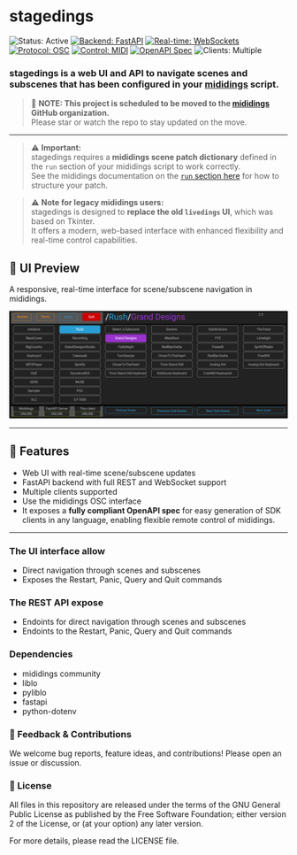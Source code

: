 # stagedings

![Status: Active](https://img.shields.io/badge/status-active-brightgreen)
[![Backend: FastAPI](https://img.shields.io/badge/backend-FastAPI-blue)](https://fastapi.tiangolo.com/)
[![Real-time: WebSockets](https://img.shields.io/badge/real--time-WebSockets-orange)](https://fastapi.tiangolo.com/advanced/websockets/)
[![Protocol: OSC](https://img.shields.io/badge/protocol-OSC-purple)](http://opensoundcontrol.org/)
[![Control: MIDI](https://img.shields.io/badge/control-MIDI-yellow)](https://www.midi.org/specifications-old/item/table-1-summary-of-midi-message)
[![OpenAPI Spec](https://img.shields.io/badge/OpenAPI-available-brightgreen)](https://swagger.io/specification/)
![Clients: Multiple](https://img.shields.io/badge/clients-multiple-lightgrey)

### **stagedings** is a web UI and API to navigate scenes and subscenes that has been configured in your [mididings](https://github.com/mididings/mididings) script.
> 🚧 **NOTE: This project is scheduled to be moved to the [mididings](https://github.com/mididings) GitHub organization.**  
> Please star or watch the repo to stay updated on the move.

---
> ⚠️ **Important:**  
> stagedings requires a **mididings scene patch dictionary** defined in the `run` section of your mididings script to work correctly.  
> See the mididings documentation on the [`run` section here](https://mididings.github.io/mididings/main.html#mididings.run) for how to structure your patch.

> ⚠️ **Note for legacy mididings users:**  
> stagedings is designed to **replace the old `livedings` UI**, which was based on Tkinter.  
> It offers a modern, web-based interface with enhanced flexibility and real-time control capabilities.
 
## 📸 UI Preview

A responsive, real-time interface for scene/subscene navigation in mididings.

<img src="docs/stagedings-ui.png" alt="stagedings UI screenshot" width="700"/>


---

## 🚀 Features

- Web UI with real-time scene/subscene updates
- FastAPI backend with full REST and WebSocket support
- Multiple clients supported
- Use the mididings OSC interface
- It exposes a **fully compliant OpenAPI spec** for easy generation of SDK clients in any language, enabling flexible remote control of mididings.

---

### The UI interface allow
* Direct navigation through scenes and subscenes
* Exposes the Restart, Panic, Query and Quit commands

### The REST API expose
* Endoints for direct navigation through scenes and subscenes
* Endoints to the Restart, Panic, Query and Quit commands

### Dependencies 
* mididings community
* liblo
* pyliblo
* fastapi
* python-dotenv

### 💬 Feedback & Contributions
We welcome bug reports, feature ideas, and contributions! Please open an issue or discussion.

### 📜 License
All files in this repository are released under the terms of the GNU
General Public License as published by the Free Software Foundation;
either version 2 of the License, or (at your option) any later version.

For more details, please read the LICENSE file.